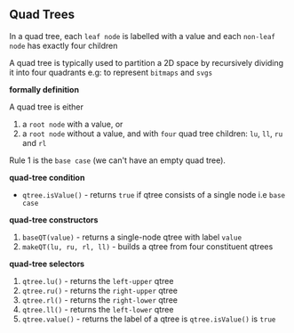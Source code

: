 ## Quad Trees

In a quad tree, each `leaf node` is labelled with a value and each `non-leaf node` 
has exactly four children

A quad tree is typically used to partition a 2D space by recursively dividing it into
four quadrants e.g: to represent `bitmaps` and `svgs`

**formally definition**

A quad tree is either
1. a `root node` with a value, or
2. a `root node` without a value, and with `four` quad tree children: `lu`, `ll`, `ru` and `rl`

Rule 1 is the `base case` (we can't have an empty quad tree).

**quad-tree condition**

- `qtree.isValue()` - returns `true` if qtree consists of a single node i.e `base case`

**quad-tree constructors**

1. `baseQT(value)` - returns a single-node qtree with label `value`
2. `makeQT(lu, ru, rl, ll)` - builds a qtree from four constituent qtrees

**quad-tree selectors**

1. `qtree.lu()` - returns the `left-upper` qtree
2. `qtree.ru()` - returns the `right-upper` qtree
3. `qtree.rl()` - returns the `right-lower` qtree
4. `qtree.ll()` - returns the `left-lower` qtree
5. `qtree.value()` - returns the label of a qtree is `qtree.isValue()` is `true`